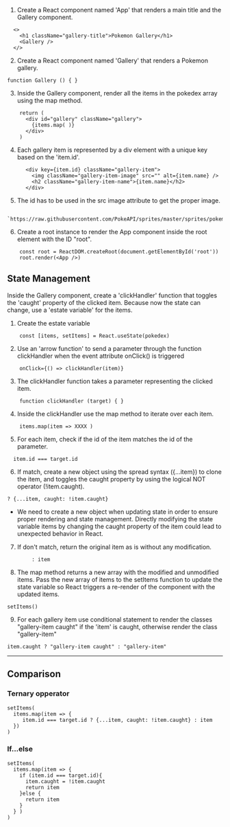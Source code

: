 1. Create a React component named 'App' that renders a main title and the Gallery component.
```
  <>
    <h1 className="gallery-title">Pokemon Gallery</h1>
    <Gallery />
  </>
```

2. Create a React component named 'Gallery' that renders a Pokemon gallery. 
```
function Gallery () { }
```
3. Inside the Gallery component, render all the items in the pokedex array using the map method. 
```
    return (
      <div id="gallery" className="gallery">
        {items.map( )}
      </div>
    )
```
4. Each gallery item is represented by a div element with a unique key based on the 'item.id'.
```
      <div key={item.id} className="gallery-item">
        <img className="gallery-item-image" src="" alt={item.name} />
        <h2 className="gallery-item-name">{item.name}</h2>
      </div>
```
5. The id has to be used in the src image attribute to get the proper image.
``` 
      `https://raw.githubusercontent.com/PokeAPI/sprites/master/sprites/pokemon/${item.id}.png`
```
6. Create a root instance to render the App component inside the root element with the ID "root".
``` 
    const root = ReactDOM.createRoot(document.getElementById('root'))
    root.render(<App />)
```

## State Management
Inside the Gallery component, create a 'clickHandler' function that toggles the 'caught' property of the clicked item. Because now the state can change, use a 'estate variable' for the items.

1. Create the estate variable
```    
    const [items, setItems] = React.useState(pokedex)
```
2. Use an 'arrow function' to send a parameter through the function clickHandler when the event attribute onClick() is triggered
``` 
    onClick={() => clickHandler(item)}
```
3. The clickHandler function takes a parameter representing the clicked item.
```    
    function clickHandler (target) { }
```
4. Inside the clickHandler use the map method to iterate over each item. 
```
    items.map(item => XXXX )
```
5. For each item, check if the id of the item matches the id of the parameter. 
```  
  item.id === target.id
```
6. If match, create a new object using the spread syntax ({...item}) to clone the item, and toggles the caught property by using the logical NOT operator (!item.caught).
```
? {...item, caught: !item.caught} 
``` 
- We need to create a new object when updating state in order to ensure proper rendering and state management. Directly modifying the state variable items by changing the caught property of the item could lead to unexpected behavior in React.

7. If don't match, return the original item as is without any modification.
```
        : item
```

8. The map method returns a new array with the modified and unmodified items. Pass the new array of items to the setItems function to update the state variable so React triggers a re-render of the component with the updated items.
```
setItems()
```
9. For each gallery item use conditional statement to render the classes "gallery-item caught" if the 'item' is caught, otherwise render the class "gallery-item"
```
item.caught ? "gallery-item caught" : "gallery-item"
```

---
## Comparison
### Ternary opperator
```
setItems(
  items.map(item => {
     item.id === target.id ? {...item, caught: !item.caught} : item
  })
)
```
### If...else

``` 
setItems(
  items.map(item => { 
    if (item.id === target.id){
      item.caught = !item.caught
      return item
    }else {
      return item
    }
  } )
)
```
